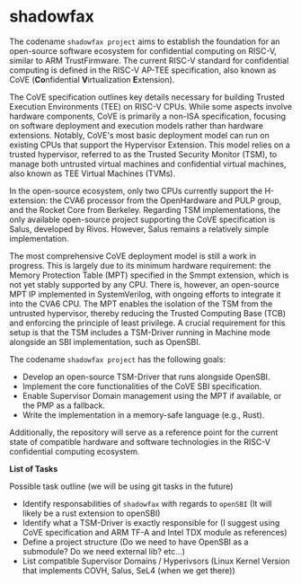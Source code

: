 # shadowfax

The codename `shadowfax project` aims to establish the foundation for an open-source software ecosystem for confidential computing on RISC-V, similar to ARM TrustFirmware.
The current RISC-V standard for confidential computing is defined in the RISC-V AP-TEE specification, also known as CoVE (**Co**nfidential **V**irtualization **E**xtension).

The CoVE specification outlines key details necessary for building Trusted Execution Environments (TEE) on RISC-V CPUs. While some aspects involve hardware components, CoVE is primarily a non-ISA specification, focusing on software deployment and execution models rather than hardware extensions. Notably, CoVE's most basic deployment model can run on existing CPUs that support the Hypervisor Extension. This model relies on a trusted hypervisor, referred to as the Trusted Security Monitor (TSM), to manage both untrusted virtual machines and confidential virtual machines, also known as TEE Virtual Machines (TVMs).

In the open-source ecosystem, only two CPUs currently support the H-extension: the CVA6 processor from the OpenHardware and PULP group, and the Rocket Core from Berkeley. Regarding TSM implementations, the only available open-source project supporting the CoVE specification is Salus, developed by Rivos. However, Salus remains a relatively simple implementation.

The most comprehensive CoVE deployment model is still a work in progress. This is largely due to its minimum hardware requirement: the Memory Protection Table (MPT) specified in the Smmpt extension, which is not yet stably supported by any CPU. There is, however, an open-source MPT IP implemented in SystemVerilog, with ongoing efforts to integrate it into the CVA6 CPU. The MPT enables the isolation of the TSM from the untrusted hypervisor, thereby reducing the Trusted Computing Base (TCB) and enforcing the principle of least privilege. A crucial requirement for this setup is that the TSM includes a TSM-Driver running in Machine mode alongside an SBI implementation, such as OpenSBI.

The codename `shadowfax project` has the following goals:
- Develop an open-source TSM-Driver that runs alongside OpenSBI.
- Implement the core functionalities of the CoVE SBI specification.
- Enable Supervisor Domain management using the MPT if available, or the PMP as a fallback.
- Write the implementation in a memory-safe language (e.g., Rust).

Additionally, the repository will serve as a reference point for the current state of compatible hardware and software technologies in the RISC-V confidential computing ecosystem.

**List of Tasks**

Possible task outline (we will be using git tasks in the future)

- Identify responsabilities of `shadowfax` with regards to `openSBI` (It will likely be a rust extension to openSBI)
- Identify what a TSM-Driver is exactly responsible for (I suggest using CoVE specification and ARM TF-A and Intel TDX module as references)
- Define a project structure (Do we need to have OpenSBI as a submodule? Do we need external lib? etc...)
- List compatible Supervisor Domains / Hyperivsors (Linux Kernel Version that implements COVH, Salus, SeL4 (when we get there))
